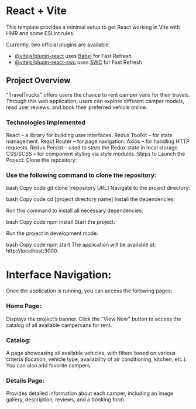 # React + Vite

This template provides a minimal setup to get React working in Vite with HMR and some ESLint rules.

Currently, two official plugins are available:

- [@vitejs/plugin-react](https://github.com/vitejs/vite-plugin-react/blob/main/packages/plugin-react/README.md) uses [Babel](https://babeljs.io/) for Fast Refresh
- [@vitejs/plugin-react-swc](https://github.com/vitejs/vite-plugin-react-swc) uses [SWC](https://swc.rs/) for Fast Refresh


## Project Overview
"TravelTrucks" offers users the chance to rent camper vans for their travels. Through this web application, users can explore different camper models, read user reviews, and book their preferred vehicle online.

### Technologies Implemented
React – a library for building user interfaces.
Redux Toolkit – for state management.
React Router – for page navigation.
Axios – for handling HTTP requests.
Redux Persist – used to store the Redux state in local storage.
CSS/SCSS – for component styling via style modules.
Steps to Launch the Project:
Clone the repository:

### Use the following command to clone the repository:

bash
Copy code
git clone [repository URL]
Navigate to the project directory:

bash
Copy code
cd [project directory name]
Install the dependencies:

Run this command to install all necessary dependencies:

bash
Copy code
npm install
Start the project:

Run the project in development mode:

bash
Copy code
npm start
The application will be available at: http://localhost:3000.

# Interface Navigation:
Once the application is running, you can access the following pages:

### Home Page:

Displays the project’s banner. Click the "View Now" button to access the catalog of all available campervans for rent.

### Catalog:

A page showcasing all available vehicles, with filters based on various criteria (location, vehicle type, availability of air conditioning, kitchen, etc.). You can also add favorite campers.

### Details Page:

Provides detailed information about each camper, including an image gallery, description, reviews, and a booking form.